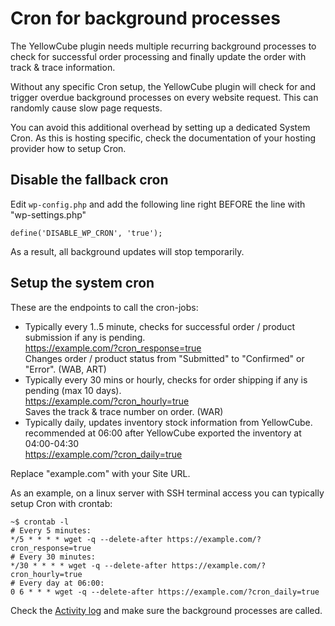 # Cron for background processes

The YellowCube plugin needs multiple recurring background processes to check for successful order processing and
finally update the order with track & trace information.

Without any specific Cron setup, the YellowCube plugin will check for and trigger overdue background processes on every
website request. This can randomly cause slow page requests.

You can avoid this additional overhead by setting up a dedicated System Cron. As this is hosting specific, check the documentation of your hosting provider how to setup Cron.

## Disable the fallback cron

Edit `wp-config.php` and add the following line right BEFORE the line with "wp-settings.php"
```
define('DISABLE_WP_CRON', 'true');
```

As a result, all background updates will stop temporarily.

## Setup the system cron

These are the endpoints to call the cron-jobs:

* Typically every 1..5 minute, checks for successful order / product submission if any is pending.  
  https://example.com/?cron_response=true  
  Changes order / product status from "Submitted" to "Confirmed" or "Error". (WAB, ART)
* Typically every 30 mins or hourly, checks for order shipping if any is pending (max 10 days).  
  https://example.com/?cron_hourly=true   
  Saves the track & trace number on order. (WAR)
* Typically daily, updates inventory stock information from YellowCube.  
  recommended at 06:00 after YellowCube exported the inventory at 04:00-04:30  
  https://example.com/?cron_daily=true  

Replace "example.com" with your Site URL.

As an example, on a linux server with SSH terminal access you can typically setup Cron with crontab:
```
~$ crontab -l
# Every 5 minutes:
*/5 * * * * wget -q --delete-after https://example.com/?cron_response=true
# Every 30 minutes:
*/30 * * * * wget -q --delete-after https://example.com/?cron_hourly=true
# Every day at 06:00:
0 6 * * * wget -q --delete-after https://example.com/?cron_daily=true
```
Check the [Activity log](activity-log.md) and make sure the background processes are called.

